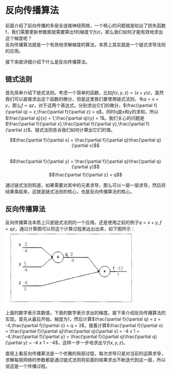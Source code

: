 # 反向传播算法  

前面介绍了前向传播的多层全连接神经网络，一个核心的问题就是给出了损失函数f，我们需要更新参数那就需要算出f的梯度$\nabla f(x)$，那么我们如何才能有效地求出这个梯度呢？  
反向传播算法就是一个有效地求解梯度的算法，本质上其实就是一个链式求导法则的应用。

接下来就详细介绍下什么是反向传播算法。  

## 链式法则  

首先简单介绍下链式法则。考虑一个简单的函数，比如$f(x,y,z) = (x + y)z$，虽然我们可以直接求出这个函数的微分，但是这里我们要使用链式法则，令$q = x + y$，那么$f = qz$，对于这两个表达式，分别求出它们的微分，$\frac{\partial f}{\partial q} = z,\frac{\partial f}{\partial z} = q$，同时q是x和y的求和，所以$\frac{\partial q}{x} = 1,\frac{\partial q}{y} = 1$。我们关心的问题是$\frac{\partial f}{\partial x},\frac{\partial f}{\partial y},\frac{\partial f}{\partial z}$，链式法则告诉我们如何计算出它们的值。  

$$\frac{\partial f}{\partial x} = \frac{\partial f}{\partial q}\frac{\partial q}{\partial x}$$  
$$\frac{\partial f}{\partial y} = \frac{\partial f}{\partial q}\frac{\partial q}{\partial y}$$
$$\frac{\partial f}{\partial z} = q$$  

通过链式法则知道，如果需要对其中的元素求导，那么可以一层一层求导，然后将结果乘起来，这就是链式法则的核心，也是反向传播算法的核心。  

## 反向传播算法  

反向传播算法本质上只是链式法则的一个应用。还是使用之前的例子$q = x + y,f = qz$，通过计算图可以将这个计算过程表达出出来，如下图所示： 
![计算图](../../pics/计算图.png)  

上面的数字表示其数值，下面的数字表示求出的梯度。接下来介绍反向传播算法的实现。首先从最后开始，梯度为1，然后计算$\frac{\partial f}{\partial q} = z = -4,\frac{\partial f}{\partial z} = q = 3$，接着计算$\frac{\partial f}{\partial x} = \frac{\partial f}{\partial q}\frac{\partial q}{\partial x} = -4 x 1 = -4,\frac{\partial f}{\partial y} = \frac{\partial f}{\partial q}\frac{\partial q}{\partial y} = -4 x 1 = -4$，这样一步一步地求出$\nabla f(x,y,z)$。  

直观上看反向传播算法是一个优雅的局部过程，每次求导只是对当前的运算求导，求解每层网络的参数都是通过链式法则将前面的结果求出不断迭代到这一层，所以说这是一个传播过程。  
